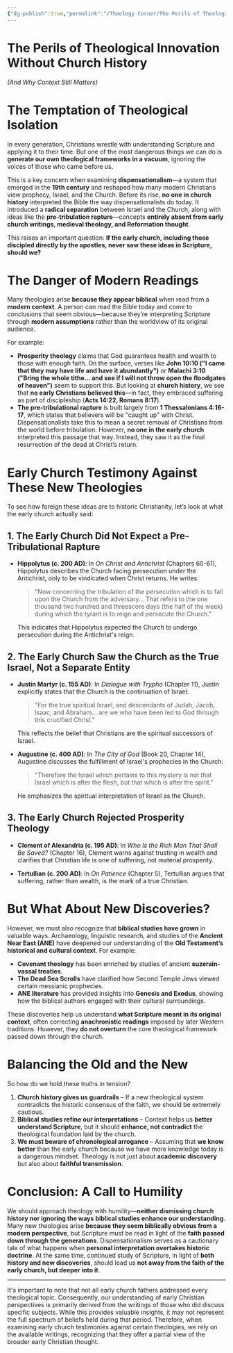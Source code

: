 ```yaml
---
{"dg-publish":true,"permalink":"/Theology Corner/The Perils of Theological Innovation Without Church History/"}
---
```


# The Perils of Theological Innovation Without Church History
*(And Why Context Still Matters)*

# The Temptation of Theological Isolation

In every generation, Christians wrestle with understanding Scripture and applying it to their time. But one of the most dangerous things we can do is **generate our own theological frameworks in a vacuum**, ignoring the voices of those who came before us.

This is a key concern when examining **dispensationalism**—a system that emerged in the **19th century** and reshaped how many modern Christians view prophecy, Israel, and the Church. Before its rise, **no one in church history** interpreted the Bible the way dispensationalists do today. It introduced a **radical separation** between Israel and the Church, along with ideas like the **pre-tribulation rapture**—concepts **entirely absent from early church writings, medieval theology, and Reformation thought**.

This raises an important question: **If the early church, including those discipled directly by the apostles, never saw these ideas in Scripture, should we?**

# The Danger of Modern Readings

Many theologies arise **because they appear biblical** when read from a **modern context**. A person can read the Bible today and come to conclusions that seem obvious—because they’re interpreting Scripture through **modern assumptions** rather than the worldview of its original audience.

For example:

- **Prosperity theology** claims that God guarantees health and wealth to those with enough faith. On the surface, verses like **John 10:10 ("I came that they may have life and have it abundantly")** or **Malachi 3:10 ("Bring the whole tithe… and see if I will not throw open the floodgates of heaven")** seem to support this. But looking at **church history**, we see that **no early Christians believed this**—in fact, they embraced suffering as part of discipleship (**Acts 14:22, Romans 8:17**).
- **The pre-tribulational rapture** is built largely from **1 Thessalonians 4:16-17**, which states that believers will be "caught up" with Christ. Dispensationalists take this to mean a secret removal of Christians from the world before tribulation. However, **no one in the early church** interpreted this passage that way. Instead, they saw it as the final resurrection of the dead at Christ’s return.

# Early Church Testimony Against These New Theologies

To see how foreign these ideas are to historic Christianity, let’s look at what the early church actually said:

## 1. The Early Church Did Not Expect a Pre-Tribulational Rapture

- **Hippolytus (c. 200 AD)**: In _On Christ and Antichrist_ (Chapters 60-61), Hippolytus describes the Church facing persecution under the Antichrist, only to be vindicated when Christ returns. He writes:
    
    > "Now concerning the tribulation of the persecution which is to fall upon the Church from the adversary... That refers to the one thousand two hundred and threescore days (the half of the week) during which the tyrant is to reign and persecute the Church."
    
    This indicates that Hippolytus expected the Church to undergo persecution during the Antichrist's reign.
    

## 2. The Early Church Saw the Church as the True Israel, Not a Separate Entity

- **Justin Martyr (c. 155 AD)**: In _Dialogue with Trypho_ (Chapter 11), Justin explicitly states that the Church is the continuation of Israel:
    
    > "For the true spiritual Israel, and descendants of Judah, Jacob, Isaac, and Abraham... are we who have been led to God through this crucified Christ."
    
    This reflects the belief that Christians are the spiritual successors of Israel.
    
- **Augustine (c. 400 AD)**: In _The City of God_ (Book 20, Chapter 14), Augustine discusses the fulfillment of Israel's prophecies in the Church:
    
    > "Therefore the Israel which pertains to this mystery is not that Israel which is after the flesh, but that which is after the spirit."
    
    He emphasizes the spiritual interpretation of Israel as the Church.

## 3. The Early Church Rejected Prosperity Theology

- **Clement of Alexandria (c. 195 AD)**: In _Who Is the Rich Man That Shall Be Saved?_ (Chapter 16), Clement warns against trusting in wealth and clarifies that Christian life is one of suffering, not material prosperity.
    
- **Tertullian (c. 200 AD)**: In _On Patience_ (Chapter 5), Tertullian argues that suffering, rather than wealth, is the mark of a true Christian.

# But What About New Discoveries?

However, we must also recognize that **biblical studies have grown** in valuable ways. Archaeology, linguistic research, and studies of the **Ancient Near East (ANE)** have deepened our understanding of the **Old Testament’s historical and cultural context**. For example:

- **Covenant theology** has been enriched by studies of ancient **suzerain-vassal treaties**.
- **The Dead Sea Scrolls** have clarified how Second Temple Jews viewed certain messianic prophecies.
- **ANE literature** has provided insights into **Genesis and Exodus**, showing how the biblical authors engaged with their cultural surroundings.

These discoveries help us understand **what Scripture meant in its original context**, often correcting **anachronistic readings** imposed by later Western traditions. However, they **do not overturn** the core theological framework passed down through the church.

# Balancing the Old and the New

So how do we hold these truths in tension?

1. **Church history gives us guardrails** – If a new theological system contradicts the historic consensus of the faith, we should be extremely cautious.
2. **Biblical studies refine our interpretations** – Context helps us **better understand Scripture**, but it should **enhance, not contradict** the theological foundation laid by the church.
3. **We must beware of chronological arrogance** – Assuming that **we know better** than the early church because we have more knowledge today is a dangerous mindset. Theology is not just about **academic discovery** but also about **faithful transmission**.

# Conclusion: A Call to Humility

We should approach theology with humility—**neither dismissing church history nor ignoring the ways biblical studies enhance our understanding**. Many new theologies arise **because they seem biblically obvious from a modern perspective**, but Scripture must be read in light of the **faith passed down through the generations**. Dispensationalism serves as a cautionary tale of what happens when **personal interpretation overtakes historic doctrine**. At the same time, continued study of Scripture, in light of **both history and new discoveries**, should lead us **not away from the faith of the early church, but deeper into it**.

---
It's important to note that not all early church fathers addressed every theological topic. Consequently, our understanding of early Christian perspectives is primarily derived from the writings of those who did discuss specific subjects. While this provides valuable insights, it may not represent the full spectrum of beliefs held during that period. Therefore, when examining early church testimonies against certain theologies, we rely on the available writings, recognizing that they offer a partial view of the broader early Christian thought.